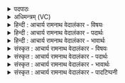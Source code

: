 <details><summary>पदपाठः</summary>

अ꣡र्च꣢꣯न्ति। अ꣣र्क꣢म्। म꣣रु꣡तः꣢। स्व꣣र्काः꣢। सु꣣। अर्काः꣢। आ। स्तो꣣भति। श्रुतः꣡। यु꣡वा꣢꣯। सः। इ꣡न्द्रः꣢꣯। १११४।
</details>

<details><summary>अधिमन्त्रम् (VC)</summary>

- इन्द्रः
- वामदेवः
- द्विपदा विराट्
- पञ्चमः
</details>

<details><summary>हिन्दी : आचार्य रामनाथ वेदालंकार - विषयः</summary>

द्वितीया ऋचा पूर्वार्चिक में ४४५ क्रमाङ्क पर परमात्मा के विषय में व्याख्यात हो चुकी है। यहाँ गुरु-शिष्य का और राजा-प्रजा का विषय वर्णित है।
</details>

<details><summary>हिन्दी : आचार्य रामनाथ वेदालंकार - पदार्थः</summary>

पदार्थान्वयभाषाः -  प्रथम—गुरु और शिष्य के पक्ष में। (स्वर्काः) शुभ वेदमन्त्रों का पाठ करनेवा्ले (मरुतः) प्राणायाम के अभ्यासी शिष्य (अर्कम्) पूजनीय आचार्यदेव का (अर्चन्ति) सत्कार करते हैं। (श्रुतः) प्रसिद्ध, (युवा) युवा के तुल्य सक्रिय (सः इन्द्रः) वह आचार्य, उन्हें (आ स्तोभति) विद्या आदि के प्रदान द्वारा सहारा देता है ॥ द्वितीय—राजा और प्रजा के पक्ष में। (स्वर्काः) सूर्यसम अतितेजस्वी (मरुतः) राष्ट्रवासी मनुष्य (अर्कम्) तेजस्वी राजा का (अर्चन्ति) सत्कार करते हैं। (श्रुतः) सबके द्वारा जिसके गुण सुने गये हैं, ऐसा (युवा) युवक (सः इन्द्रः) वह वीर राजा, उनकी (आ स्तोभति) शरण देकर रक्षा करता है ॥२॥ यहाँ श्लेषालङ्कार है ॥२॥
</details>

<details><summary>हिन्दी : आचार्य रामनाथ वेदालंकार - भावार्थः</summary>

भावार्थभाषाः -  शिष्यों से सत्कार किया गया आचार्य और प्रजाजनों से सत्कार किया गया राजा पूर्णरूप से उनका हित करता है ॥२॥
</details>

<details><summary>संस्कृत : आचार्य रामनाथ वेदालंकार - विषयः</summary>

द्वितीया ऋक् पूर्वार्चिके ४४५ क्रमाङ्के परमात्मविषय एव व्याख्याता। अत्र गुरुशिष्यविषयो राजप्रजाविषयश्च वर्ण्यते।
</details>

<details><summary>संस्कृत : आचार्य रामनाथ वेदालंकार - पदार्थः</summary>

पदार्थान्वयभाषाः -  प्रथमः—गुरुशिष्यपरः। (स्वर्काः) सुमन्त्रपाठिनः। [अर्को मन्त्रो भवति यदनेनार्चन्ति। निरु० ५।४।] (मरुतः) प्राणायामाभ्यासिनः शिष्याः (अर्कम्) अर्चनीयम् आचार्यदेवम्। [अर्को देवो भवति यदेनमर्चन्ति निरु० ५।४।] (अर्चन्ति) सत्कुर्वन्ति। (श्रुतः) प्रसिद्धः (युवा) तरुणवत् सक्रियः (सः इन्द्रः) स आचार्यः, तान् (आ स्तोभति) विद्यादिप्रदानेन अवलम्बं प्रयच्छति ॥ द्वितीयः—राजप्रजापरः (स्वर्काः) सूर्यवत् सुतेजस्विनः (मरुतः) राष्ट्रवासिनो मनुष्याः (अर्कम्) तेजस्विनं नृपम् (अर्चन्ति) सत्कुर्वन्ति। (श्रुतः) सर्वैः श्रुतगुणः, (युवा) यौवनसम्पन्नः (सः इन्द्रः) असौ वीरो राजा, तान् (आ स्तोभति) शरणप्रदानेन रक्षति ॥२॥ अत्र श्लेषालङ्कारः ॥२॥
</details>

<details><summary>संस्कृत : आचार्य रामनाथ वेदालंकार - भावार्थः</summary>

भावार्थभाषाः -  शिष्यैः सत्कृत आचार्यः प्रजाजनैश्च सत्कृतो राजा सर्वात्मना तेषां हितं सम्पादयति ॥२॥
</details>

<details><summary>संस्कृत : आचार्य रामनाथ वेदालंकार - पादटिप्पनी</summary>

टिप्पणी:   १.साम० ४४५।
</details>